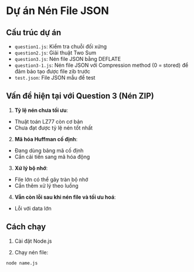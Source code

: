 # Dự án Nén File JSON

## Cấu trúc dự án

- `question1.js`: Kiểm tra chuỗi đối xứng
- `question2.js`: Giải thuật Two Sum
- `question3.js`: Nén file JSON bằng DEFLATE
- `question3-1.js`: Nén file JSON với Compression method (0 = stored) để đảm bảo tạo được file zib trước
- `test.json`: File JSON mẫu để test

## Vấn đề hiện tại với Question 3 (Nén ZIP)

1. **Tỷ lệ nén chưa tối ưu**:

- Thuật toán LZ77 còn cơ bản
- Chưa đạt được tỷ lệ nén tốt nhất

2. **Mã hóa Huffman cố định**:

- Đang dùng bảng mã cố định
- Cần cải tiến sang mã hóa động

3. **Xử lý bộ nhớ**:

- File lớn có thể gây tràn bộ nhớ
- Cần thêm xử lý theo luồng

4. **Vẫn còn lỗi sau khi nén file và tối ưu hoá**:

- Lỗi với data lớn

## Cách chạy

1. Cài đặt Node.js

2. Chạy nén file:

```bash
node name.js
```
